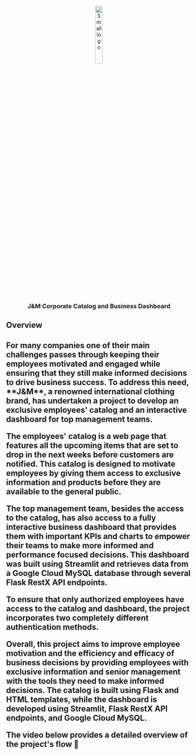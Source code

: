 <p align="center">
  <img src="https://user-images.githubusercontent.com/114337279/230568710-9de5ffda-ff76-4f74-9762-4878a7221d52.png" alt="Small logo" width="20%">
</p>
<h3 align="center">J&M Corporate Catalog and Business Dashboard</h3>

<h2> Overview <h2>

<p> For many companies one of their main challenges passes through keeping their employees motivated and engaged while ensuring that they still make informed decisions to drive business success. To address this need, **J&M**, a renowned international clothing brand, has undertaken a project to develop an exclusive employees' catalog and an interactive dashboard for top management teams.

The employees' catalog is a web page that features all the upcoming items that are set to drop in the next weeks before customers are notified. This catalog is designed to motivate employees by giving them access to exclusive information and products before they are available to the general public.

The top management team, besides the access to the catalog, has also access to a fully interactive business dashboard that provides them with important KPIs and charts to empower their teams to make more informed and performance focused decisions. This dashboard was built using Streamlit and retrieves data from a Google Cloud MySQL database through several Flask RestX API endpoints.

To ensure that only authorized employees have access to the catalog and dashboard, the project incorporates two completely different authentication methods.

Overall, this project aims to improve employee motivation and the efficiency and efficacy of business decisions by providing employees with exclusive information and senior management with the tools they need to make informed decisions. The catalog is built using Flask and HTML templates, while the dashboard is developed using Streamlit, Flask RestX API endpoints, and Google Cloud MySQL. 

  The video below provides a detailed overview of the project's flow 🔽</p>
